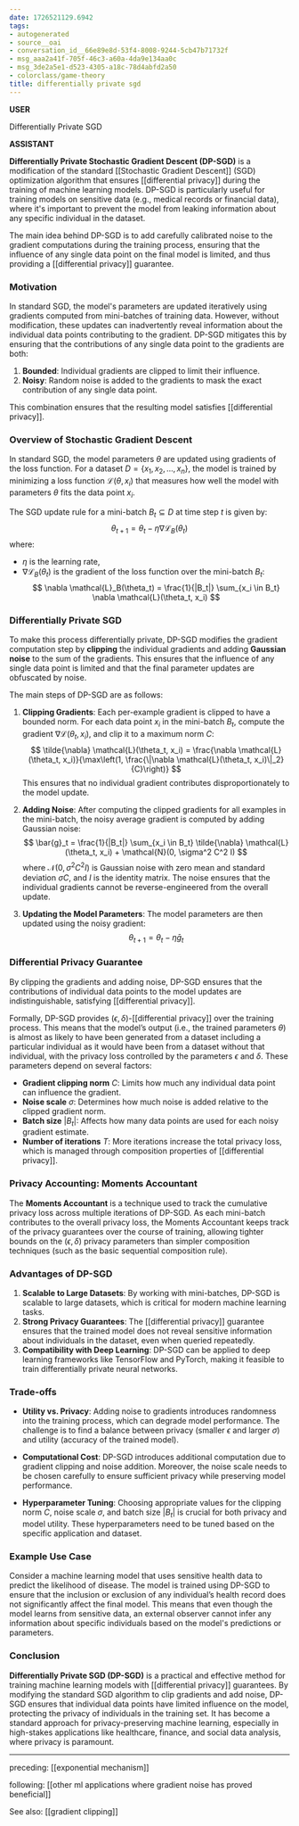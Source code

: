 ```yaml
---
date: 1726521129.6942
tags:
- autogenerated
- source__oai
- conversation_id__66e89e8d-53f4-8008-9244-5cb47b71732f
- msg_aaa2a41f-705f-46c3-a60a-4da9e134aa0c
- msg_3de2a5e1-d523-4305-a18c-78d4abfd2a50
- colorclass/game-theory
title: differentially private sgd
---
```


**USER**

Differentially Private SGD


**ASSISTANT**

**Differentially Private Stochastic Gradient Descent (DP-SGD)** is a modification of the standard [[Stochastic Gradient Descent]] (SGD) optimization algorithm that ensures [[differential privacy]] during the training of machine learning models. DP-SGD is particularly useful for training models on sensitive data (e.g., medical records or financial data), where it's important to prevent the model from leaking information about any specific individual in the dataset.

The main idea behind DP-SGD is to add carefully calibrated noise to the gradient computations during the training process, ensuring that the influence of any single data point on the final model is limited, and thus providing a [[differential privacy]] guarantee.

### Motivation

In standard SGD, the model's parameters are updated iteratively using gradients computed from mini-batches of training data. However, without modification, these updates can inadvertently reveal information about the individual data points contributing to the gradient. DP-SGD mitigates this by ensuring that the contributions of any single data point to the gradients are both:
1. **Bounded**: Individual gradients are clipped to limit their influence.
2. **Noisy**: Random noise is added to the gradients to mask the exact contribution of any single data point.

This combination ensures that the resulting model satisfies [[differential privacy]].

### Overview of Stochastic Gradient Descent

In standard SGD, the model parameters $\theta$ are updated using gradients of the loss function. For a dataset $D = \{x_1, x_2, \dots, x_n\}$, the model is trained by minimizing a loss function $\mathcal{L}(\theta, x_i)$ that measures how well the model with parameters $\theta$ fits the data point $x_i$.

The SGD update rule for a mini-batch $B_t \subseteq D$ at time step $t$ is given by:
$$
\theta_{t+1} = \theta_t - \eta \nabla \mathcal{L}_B(\theta_t)
$$
where:
- $\eta$ is the learning rate,
- $\nabla \mathcal{L}_B(\theta_t)$ is the gradient of the loss function over the mini-batch $B_t$:
  $$
  \nabla \mathcal{L}_B(\theta_t) = \frac{1}{|B_t|} \sum_{x_i \in B_t} \nabla \mathcal{L}(\theta_t, x_i)
  $$

### Differentially Private SGD

To make this process differentially private, DP-SGD modifies the gradient computation step by **clipping** the individual gradients and adding **Gaussian noise** to the sum of the gradients. This ensures that the influence of any single data point is limited and that the final parameter updates are obfuscated by noise.

The main steps of DP-SGD are as follows:

1. **Clipping Gradients**: Each per-example gradient is clipped to have a bounded norm. For each data point $x_i$ in the mini-batch $B_t$, compute the gradient $\nabla \mathcal{L}(\theta_t, x_i)$, and clip it to a maximum norm $C$:
   $$
   \tilde{\nabla} \mathcal{L}(\theta_t, x_i) = \frac{\nabla \mathcal{L}(\theta_t, x_i)}{\max\left(1, \frac{\|\nabla \mathcal{L}(\theta_t, x_i)\|_2}{C}\right)}
   $$
   This ensures that no individual gradient contributes disproportionately to the model update.

2. **Adding Noise**: After computing the clipped gradients for all examples in the mini-batch, the noisy average gradient is computed by adding Gaussian noise:
   $$
   \bar{g}_t = \frac{1}{|B_t|} \sum_{x_i \in B_t} \tilde{\nabla} \mathcal{L}(\theta_t, x_i) + \mathcal{N}(0, \sigma^2 C^2 I)
   $$
   where $\mathcal{N}(0, \sigma^2 C^2 I)$ is Gaussian noise with zero mean and standard deviation $\sigma C$, and $I$ is the identity matrix. The noise ensures that the individual gradients cannot be reverse-engineered from the overall update.

3. **Updating the Model Parameters**: The model parameters are then updated using the noisy gradient:
   $$
   \theta_{t+1} = \theta_t - \eta \bar{g}_t
   $$

### Differential Privacy Guarantee

By clipping the gradients and adding noise, DP-SGD ensures that the contributions of individual data points to the model updates are indistinguishable, satisfying [[differential privacy]].

Formally, DP-SGD provides $(\epsilon, \delta)$-[[differential privacy]] over the training process. This means that the model’s output (i.e., the trained parameters $\theta$) is almost as likely to have been generated from a dataset including a particular individual as it would have been from a dataset without that individual, with the privacy loss controlled by the parameters $\epsilon$ and $\delta$. These parameters depend on several factors:
- **Gradient clipping norm** $C$: Limits how much any individual data point can influence the gradient.
- **Noise scale** $\sigma$: Determines how much noise is added relative to the clipped gradient norm.
- **Batch size** $|B_t|$: Affects how many data points are used for each noisy gradient estimate.
- **Number of iterations** $T$: More iterations increase the total privacy loss, which is managed through composition properties of [[differential privacy]].

### Privacy Accounting: Moments Accountant

The **Moments Accountant** is a technique used to track the cumulative privacy loss across multiple iterations of DP-SGD. As each mini-batch contributes to the overall privacy loss, the Moments Accountant keeps track of the privacy guarantees over the course of training, allowing tighter bounds on the $(\epsilon, \delta)$ privacy parameters than simpler composition techniques (such as the basic sequential composition rule).

### Advantages of DP-SGD

1. **Scalable to Large Datasets**: By working with mini-batches, DP-SGD is scalable to large datasets, which is critical for modern machine learning tasks.
2. **Strong Privacy Guarantees**: The [[differential privacy]] guarantee ensures that the trained model does not reveal sensitive information about individuals in the dataset, even when queried repeatedly.
3. **Compatibility with Deep Learning**: DP-SGD can be applied to deep learning frameworks like TensorFlow and PyTorch, making it feasible to train differentially private neural networks.
  
### Trade-offs

- **Utility vs. Privacy**: Adding noise to gradients introduces randomness into the training process, which can degrade model performance. The challenge is to find a balance between privacy (smaller $\epsilon$ and larger $\sigma$) and utility (accuracy of the trained model).
  
- **Computational Cost**: DP-SGD introduces additional computation due to gradient clipping and noise addition. Moreover, the noise scale needs to be chosen carefully to ensure sufficient privacy while preserving model performance.

- **Hyperparameter Tuning**: Choosing appropriate values for the clipping norm $C$, noise scale $\sigma$, and batch size $|B_t|$ is crucial for both privacy and model utility. These hyperparameters need to be tuned based on the specific application and dataset.

### Example Use Case

Consider a machine learning model that uses sensitive health data to predict the likelihood of disease. The model is trained using DP-SGD to ensure that the inclusion or exclusion of any individual’s health record does not significantly affect the final model. This means that even though the model learns from sensitive data, an external observer cannot infer any information about specific individuals based on the model's predictions or parameters.

### Conclusion

**Differentially Private SGD (DP-SGD)** is a practical and effective method for training machine learning models with [[differential privacy]] guarantees. By modifying the standard SGD algorithm to clip gradients and add noise, DP-SGD ensures that individual data points have limited influence on the model, protecting the privacy of individuals in the training set. It has become a standard approach for privacy-preserving machine learning, especially in high-stakes applications like healthcare, finance, and social data analysis, where privacy is paramount.


---

preceding: [[exponential mechanism]]  


following: [[other ml applications where gradient noise has proved beneficial]]

See also: [[gradient clipping]]